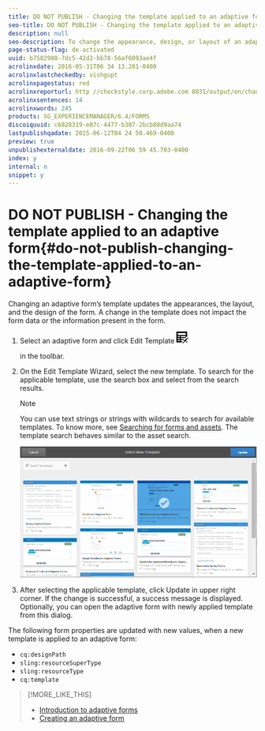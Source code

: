 ```yaml
---
title: DO NOT PUBLISH - Changing the template applied to an adaptive form
seo-title: DO NOT PUBLISH - Changing the template applied to an adaptive form
description: null
seo-description: To change the appearance, design, or layout of an adaptive form, you can change the template applied to it without impacting the form contents.
page-status-flag: de-activated
uuid: b7582988-7dc5-42d2-bb78-56af6093ae4f
acrolinxdate: 2016-05-31T06 34 13.201-0400
acrolinxlastcheckedby: vishgupt
acrolinxpagestatus: red
acrolinxreporturl: http //checkstyle.corp.adobe.com 8031/output/en/change_applied_template_adaptive_form_admin_5e12de0b318c6865_1965_report.xml
acrolinxsentences: 14
acrolinxwords: 245
products: SG_EXPERIENCEMANAGER/6.4/FORMS
discoiquuid: c6828319-e87c-4477-b307-2bcb80d9aa74
lastpublishqadate: 2015-06-12T04 24 50.469-0400
preview: true
unpublishexternaldate: 2016-09-22T06 59 45.703-0400
index: y
internal: n
snippet: y
---
```


# DO NOT PUBLISH - Changing the template applied to an adaptive form{#do-not-publish-changing-the-template-applied-to-an-adaptive-form}

<!--
Comment Type: remark
Last Modified By: (vishgupt)
Last Modified Date: 2017-11-30T06:06:45.437-0500
<p>This feature is removed from 6.2. Hence, pulling it down and removing references from other articles.</p>
-->

<!--
Comment Type: remark
Last Modified By: (asgupta)
Last Modified Date: 2017-11-30T06:06:45.451-0500
<p>Link to the template creation article and other relevant customization articles, ones those are available.</p>
<p>http://chl-author.corp.adobe.com/content/help/en/aem-forms/6/custom-adaptive-forms-templates.html<br /> </p>
-->

Changing an adaptive form’s template updates the appearances, the layout, and the design of the form. A change in the template does not impact the form data or the information present in the form.

1. Select an adaptive form and click Edit Template  ![](assets/aem6forms_tableedit.png)

   in the toolbar.
1. On the Edit Template Wizard, select the new template. To search for the applicable template, use the search box and select from the search results.

   >[!NOTE]
   >
   >You can use text strings or strings with wildcards to search for available templates. To know more, see [Searching for forms and assets](../../forms/using/searching-forms-or-assets.md). The template search behaves similar to the asset search.

   ![Edit Template Wizard](assets/apply_new_template.png)

1. After selecting the applicable template, click Update in upper right corner. If the change is successful, a success message is displayed. Optionally, you can open the adaptive form with newly applied template from this dialog.

The following form properties are updated with new values, when a new template is applied to an adaptive form:

* `cq:designPath`
* `sling:resourceSuperType`
* `sling:resourceType`
* `cq:template`

>[!MORE_LIKE_THIS]
>
>* [Introduction to adaptive forms](../../forms/using/introduction-aem-forms.md)
>* [Creating an adaptive form](../../forms/using/creating-adaptive-form.md)
